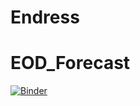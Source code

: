 # Endress

# EOD_Forecast
[![Binder](https://mybinder.org/badge_logo.svg)](https://mybinder.org/v2/gh/sbarton6491/Endress/main?filepath=EOD_Forecast)
